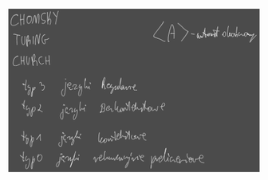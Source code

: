 ![](Notatki/Semestr%203/Logika%20układów%20cyfrowych/Wykłady/Wykład%206/Drawing%202024-01-18%2017.16.20.excalidraw.svg)